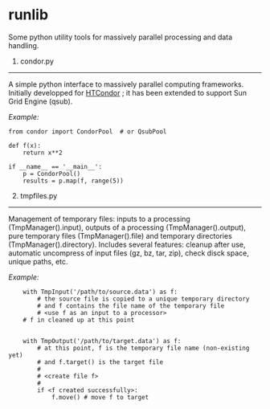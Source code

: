 runlib
======

Some python utility tools for massively parallel processing and
data handling.


1. condor.py
------------

A simple python interface to massively parallel computing frameworks.
Initially developped for [HTCondor](http://research.cs.wisc.edu/htcondor/) ; it
has been extended to support Sun Grid Engine (qsub).

_Example:_

    from condor import CondorPool  # or QsubPool

    def f(x):
        return x**2

    if __name__ == '__main__':
        p = CondorPool()
        results = p.map(f, range(5))


2. tmpfiles.py
--------------

Management of temporary files: inputs to a processing (TmpManager().input),
outputs of a processing (TmpManager().output), pure temporary files
(TmpManager().file) and temporary directories (TmpManager().directory).
Includes several features: cleanup after use, automatic uncompress of input
files (gz, bz, tar, zip), check disck space, unique paths, etc.

_Example:_

        with TmpInput('/path/to/source.data') as f:
            # the source file is copied to a unique temporary directory
            # and f contains the file name of the temporary file
            # <use f as an input to a processor>
        # f in cleaned up at this point


        with TmpOutput('/path/to/target.data') as f:
            # at this point, f is the temporary file name (non-existing yet)
            # and f.target() is the target file
            #
            # <create file f>
            #
            if <f created successfully>:
                f.move() # move f to target


